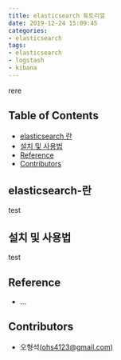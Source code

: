 ```yaml
---
title: elasticsearch 튜토리얼
date: 2019-12-24 15:09:45
categories:
- elasticsearch
tags:
- elasticsearch
- logstash
- kibana
---
```


rere
<!--more-->  

## **Table of Contents**

- [elasticsearch 란](#elasticsearch-란)
- [설치 및 사용법](#설치-및-사용법)
- [Reference](#Reference)
- [Contributors](#Contributors)

## elasticsearch-란
test

## 설치 및 사용법
test

## Reference

- ...

## Contributors

- 오형석[(ohs4123@gmail.com)](ohs4123@gmail.com)